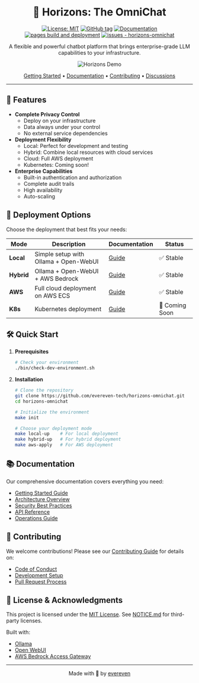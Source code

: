 <div align="center">

# 🌅 Horizons: The OmniChat

[![License: MIT](https://img.shields.io/badge/License-MIT-yellow.svg)](https://opensource.org/licenses/MIT)
[![GitHub tag](https://img.shields.io/github/tag/evereven-tech/horizons-omnichat?include_prereleases=&sort=semver&color=green)](https://github.com/evereven-tech/horizons-omnichat/releases/)
[![Documentation](https://img.shields.io/badge/docs-evereven.tech-blue)](https://evereven-tech.github.io/horizons-omnichat/)
[![pages build and deployment](https://github.com/evereven-tech/horizons-omnichat/workflows/pages%20build%20and%20deployment/badge.svg)](https://github.com/evereven-tech/horizons-omnichat/actions?query=workflow:"pages+build+and+deployment")
[![issues - horizons-omnichat](https://img.shields.io/github/issues/evereven-tech/horizons-omnichat)](https://github.com/evereven-tech/horizons-omnichat/issues)

A flexible and powerful chatbot platform that brings enterprise-grade LLM capabilities to your infrastructure.

![Horizons Demo](assets/intro_horizon.gif)

[Getting Started](#-quick-start) •
[Documentation](https://evereven-tech.github.io/horizons-omnichat/) •
[Contributing](CONTRIBUTING.md) •
[Discussions](https://github.com/evereven-tech/horizons-omnichat/discussions)

</div>

---

## 🌟 Features

- **Complete Privacy Control**
  - Deploy on your infrastructure
  - Data always under your control
  - No external service dependencies
- **Deployment Flexibility**
  - Local: Perfect for development and testing
  - Hybrid: Combine local resources with cloud services
  - Cloud: Full AWS deployment
  - Kubernetes: Coming soon!
- **Enterprise Capabilities**
  - Built-in authentication and authorization
  - Complete audit trails
  - High availability
  - Auto-scaling

## 🚀 Deployment Options

Choose the deployment that best fits your needs:

| Mode | Description | Documentation | Status |
|------|-------------|---------------|--------|
| **Local** | Simple setup with Ollama + Open-WebUI | [Guide](https://evereven-tech.github.io/horizons-omnichat/deployment/local.html) | ✅ Stable |
| **Hybrid** | Ollama + Open-WebUI + AWS Bedrock | [Guide](https://evereven-tech.github.io/horizons-omnichat/deployment/hybrid.html) | ✅ Stable |
| **AWS** | Full cloud deployment on AWS ECS | [Guide](https://evereven-tech.github.io/horizons-omnichat/deployment/aws.html) | ✅ Stable |
| **K8s** | Kubernetes deployment | [Guide](https://evereven-tech.github.io/horizons-omnichat/deployment/kubernetes.html) | 🚧 Coming Soon |

## 🛠 Quick Start

1. **Prerequisites**
   ```bash
   # Check your environment
   ./bin/check-dev-environment.sh
   ```

2. **Installation**
   ```bash
   # Clone the repository
   git clone https://github.com/evereven-tech/horizons-omnichat.git
   cd horizons-omnichat

   # Initialize the environment
   make init

   # Choose your deployment mode
   make local-up    # For local deployment
   make hybrid-up   # For hybrid deployment
   make aws-apply   # For AWS deployment
   ```

## 📚 Documentation

Our comprehensive documentation covers everything you need:

- [Getting Started Guide](https://evereven-tech.github.io/horizons-omnichat/getting-started/)
- [Architecture Overview](https://evereven-tech.github.io/horizons-omnichat/architecture/)
- [Security Best Practices](https://evereven-tech.github.io/horizons-omnichat/security/)
- [API Reference](https://evereven-tech.github.io/horizons-omnichat/development/api.html)
- [Operations Guide](https://evereven-tech.github.io/horizons-omnichat/operations/)

## 🤝 Contributing

We welcome contributions! Please see our [Contributing Guide](CONTRIBUTING.md) for details on:

- [Code of Conduct](CODE_OF_CONDUCT.md)
- [Development Setup](https://evereven-tech.github.io/horizons-omnichat/development/)
- [Pull Request Process](CONTRIBUTING.md#pull-request-process)

## 📜 License & Acknowledgments

This project is licensed under the [MIT License](LICENSE.md). See [NOTICE.md](NOTICE.md) for third-party licenses.

Built with:
- [Ollama](https://github.com/ollama/ollama)
- [Open WebUI](https://github.com/open-webui/open-webui)
- [AWS Bedrock Access Gateway](https://github.com/aws-samples/bedrock-access-gateway)

---

<div align="center">
Made with 💚 by <a href="https://www.evereven.tech">evereven</a>
</div>
